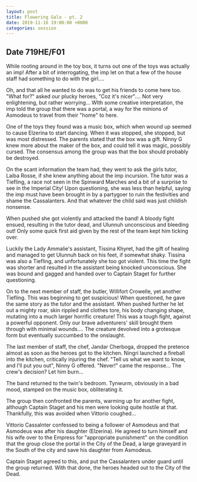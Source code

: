 ```yaml
---
layout: post
title: Flowering Gala - pt. 2
date: 2019-11-16 19:00:00 +0000
categories: session
---
```


## Date 719HE/F01

While rooting around in the toy box, it turns out one of the toys was actually an
imp! After a bit of interrogating, the imp let on that a few of the house staff
had something to do with the girl….

Oh, and that all he wanted to do was to get his friends to come here too. "What
for?" asked our plucky heroes, "Coz it's nicer".... Not very enlightening, but
rather worrying… WIth some creative interpretation, the imp told the group that
there was a portal, a way for the minions of Asmodeus to travel from their
"home" to here.

One of the toys they found was a music box, which when wound up seemed to cause
Elzerina to start dancing. When it was stopped, she stopped, but was most
distressed. The parents stated that the box was a gift. Ninny G knew more about
the maker of the box, and could tell it was magic, possibly cursed. The
consensus among the group was that the box should probably be destroyed.

On the scant information the team had, they went to ask the girls tutor, Laiba
Rosse, if she knew anything about the imp incursion. The tutor was a Tiefling, a
race not seen in the Spinward Marches and a bit of a surprise to see in the
Imperial City! Upon questioning, she was less than helpful, saying the imp must
have been brought in by a partygoer to ruin the festivities and shame the
Cassalanters. And that whatever the child said was just childish nonsense.

When pushed she got violently and attacked the band! A bloody fight ensued,
resulting in the tutor dead, and Ulunnuh unconscious and bleeding out! Only some
quick first aid given by the rest of the team kept him ticking over.

Luckily the Lady Ammalie's assistant, Tissina Khyret, had the gift of healing
and managed to get Ulunnuh back on his feet, if somewhat shaky. Tissina was also
a Tiefling, and unfortunately she too got violent. This time the fight was
shorter and resulted in the assistant being knocked unconscious. She was bound
and gagged and handed over to Captain Staget for further questioning.

On to the next member of staff, the butler, Willifort Crowelle, yet another
Tiefling. This was beginning to get suspicious! When questioned, he gave the
same story as the tutor and the assistant. When pushed further he let out a
mighty roar, skin rippled and clothes tore, his body changing shape, mutating
into a much larger horrific creature! This was a tough fight, against a powerful
opponent. Only our brave adventurers' skill brought them through with minimal
wounds…. The creature devolved into a grotesque form but eventually succumbed to
the onslaught.

The last member of staff, the chef, Jandar Cherboga, dropped the pretence almost
as soon as the heroes got to the kitchen. Ningri launched a fireball into the
kitchen, critically injuring the chef. "Tell us what we want to know, and I'll
put you out", Ninny G offered. "Never!" came the response… The crew's decision?
Let him burn…

The band returned to the twin's bedroom. Tynwurm, obviously in a bad mood,
stamped on the music box, obliterating it.

The group then confronted the parents, warming up for another fight, although
Captain Staget and his men were looking quite hostile at that. Thankfully, this
was avoided when Vittorio coughed...

Vittorio Cassalnter confessed to being a follower of Asmodeus and that Asmodeus
was after his daughter (Elzerina). He agreed to turn himself and his wife over
to the Empress for "appropriate punishment" on the condition that the group
close the portal in the City of the Dead, a large graveyard in the South of the
city and save his daughter from Asmodeus.

Captain Staget agreed to this, and put the Cassalanters under guard until the
group returned. With that done, the heroes headed out to the City of the Dead.
